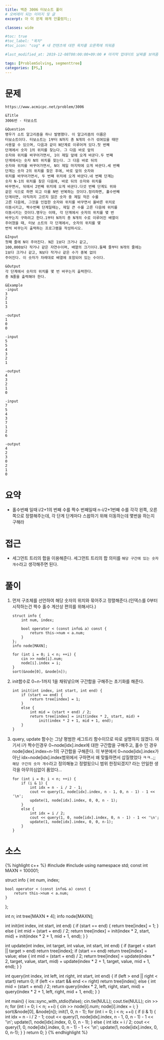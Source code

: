 ```yaml
---
title: 백준 3006 터보소트 풀이
# 오버레이 되는 이미지 및 글
excerpt: 아 이 문제 왜캐 안풀렸지;;

classes: wide

#toc: true
#toc_label: "목차"
#toc_icon: "cog" # 내 컨텐츠에 대한 목차를 오른쪽에 띄워줌

#last_modified_at: 2019-12-08T00:00:00+09:00 # 마지막 업데이트 날짜를 보여줌

tags: [ProblemSolving, segmenttree]
categories: [PS,]
---
```


# 문제
```
https://www.acmicpc.net/problem/3006

&Title
3006번 - 터보소트

&Question
명우가 소트 알고리즘을 하나 발명했다. 이 알고리즘의 이름은 
터보소트이다. 터보소트는 1부터 N까지 총 N개의 수가 섞여있을 때만 
사용할 수 있으며, 다음과 같이 N단계로 이루어져 있다.첫 번째 
단계에서 숫자 1의 위치를 찾는다. 그 다음 바로 앞의 
숫자와 위치를 바꾸어가면서, 1이 제일 앞에 오게 바꾼다.두 번째 
단계에서는 숫자 N의 위치를 찾는다. 그 다음 바로 뒤의 
숫자와 위치를 바꾸어가면서, N이 제일 마지막에 오게 바꾼다.세 번째 
단계는 숫자 2의 위치를 찾은 후에, 바로 앞의 숫자와 
위치를 바꾸어가면서, 두 번째 위치에 오게 바꾼다.네 번째 단계는 
숫자 N-1의 위치를 찾은 다음에, 바로 뒤의 숫자와 위치를 
바꾸면서, 뒤에서 2번째 위치에 오게 바꾼다.다섯 번째 단계도 위와 
같은 식으로 하면 되고 이를 N번 반복하는 것이다.정리하면, 홀수번째 
단계이면, 아직까지 고르지 않은 숫자 중 제일 작은 수를 
고른 다음에, 그것을 인접한 숫자와 위치를 바꾸면서 올바른 위치로 
이동시키고, 짝수번째 단계일때는, 제일 큰 수를 고른 다음에 위치를 
이동시키는 것이다.명우는 이때, 각 단계에서 숫자의 위치를 몇 번 
바꾸는지 구하려고 한다.1부터 N까지 총 N개의 수로 이루어진 배열이 
주어졌을 때, 터보 소트의 각 단계에서, 숫자의 위치를 몇 
번씩 바꾸는지 출력하는 프로그램을 작성하시오. 

&Input
첫째 줄에 N이 주어진다. N은 1보다 크거나 같고, 
100,000보다 작거나 같은 자연수이며, 배열의 크기이다.둘째 줄부터 N개의 줄에는 
1보다 크거나 같고, N보다 작거나 같은 수가 중복 없이 
주어진다. 이 숫자가 차례대로 배열에 포함되어 있는 수이다. 

&Output
각 단계에서 숫자의 위치를 몇 번 바꾸는지 출력한다. 
총 N줄을 출력해야 한다. 

&Example
-input
3
2
1
3

-output
1
0
0

-input
5
5
4
3
2
1

-output
4
3
2
1
0

-input
7
5
4
3
7
1
2
6

-output
4
2
3
0
2
1
0
```

# 요약
* 홀수번째 일때 i/2+1의 번째 수를 짝수 번째일때 n-i/2+1번째 수를 각각 왼쪽, 오른쪽으로 정렬해주는데, 각 단계 단계마다 스왑하기 위해 이동하는데 몇번을 하는지 구해라

# 접근
* 세그먼트 트리의 합을 이용해준다. 세그먼트 트리의 합 의미를 `해당 구간에 있는 숫자개수`라고 생각해주면 된다.

# 풀이
1. 먼저 구조체를 선언하여 해당 숫자의 위치와 묶어주고 정렬해준다.(인덱스를 0부터 시작하는건 짝수 홀수 계산상 편의를 위해서다.)
	```
	struct info {
		int num, index;

		bool operator < (const info& a) const {
			return this->num < a.num;
		}
	};
	info node[MAXN];

	for (int i = 0; i < n; ++i) {
		cin >> node[i].num;
		node[i].index = i;
	}
	sort(&node[0], &node[n]);
	```
1. init함수로 0~n-1까지 1을 채워넣으며 구간합을 구해주는 초기화를 해준다.
	```
	int init(int index, int start, int end) {
		if (start == end) {
			return tree[index] = 1;
		}
		else {
			int mid = (start + end) / 2;
			return tree[index] = init(index * 2, start, mid) +
				init(index * 2 + 1, mid + 1, end);
		}
	}
	```
1. query, update 함수는 그냥 평범한 세그트리 함수이므로 따로 설명하지 않겠다. 여기서 i가 짝수인경우 0~node[idx].index에 대한 구간합을 구해주고, 홀수 인 경우 node[idex].index~n-1의 구간합을 구해준다. 이 부분에서 0~node[idx].index가 아닌 idx~node[idx].index범위에서 구하면서 왜 맞틀하면서 삽질했었다 ㅋㅋ..;; `해당 구간의 숫자 개수`라고 정의해놓고 정렬됬으니 범위 한정되겠지? 라는 안일한 생각을 아무의심없이 품었다...
	```
	for (int i = 0; i < n; ++i) {
		if (i &	1) {
			int idx = n - i / 2 - 1;
			cout << query(1, node[idx].index, n - 1, 0, n - 1) - 1 << '\n';
			update(1, node[idx].index, 0, 0, n - 1);
		}
		else {
			int idx = i / 2;
			cout << query(1, 0, node[idx].index, 0, n - 1) - 1 << '\n';
			update(1, node[idx].index, 0, 0, n-1);
		}
	}
	```


# 소스
{% highlight c++ %}
#include <iostream>
#include <algorithm>
using namespace std;
const int MAXN = 100001;

struct info {
	int num, index;

	bool operator < (const info& a) const {
		return this->num < a.num;
	}
};

int n;
int tree[MAXN * 4];
info node[MAXN];

int init(int index, int start, int end) {
	if (start == end) {
		return tree[index] = 1;
	}
	else {
		int mid = (start + end) / 2;
		return tree[index] = init(index * 2, start, mid) +
			init(index * 2 + 1, mid + 1, end);
	}
}

int update(int index, int target, int value, int start, int end) {
	if (target < start || target > end)
		return tree[index];
	if (start == end)
		return tree[index] = value;
	else {
		int mid = (start + end) / 2;
		return tree[index] = update(index * 2, target, value, start, mid) +
			update(index * 2 + 1, target, value, mid + 1, end);
	}
}

int query(int index, int left, int right, int start, int end) {
	if (left > end || right < start)
		return 0;
	if (left <= start && end <= right)
		return tree[index];
	else {
		int mid = (start + end) / 2;
		return query(index * 2, left, right, start, mid) +
			query(index * 2 + 1, left, right, mid + 1, end);
	}
}

int main() {
	ios::sync_with_stdio(false);
	cin.tie(NULL);
	cout.tie(NULL);
	cin >> n;
	for (int i = 0; i < n; ++i) {
		cin >> node[i].num;
		node[i].index = i;
	}
	sort(&node[0], &node[n]);
	init(1, 0, n - 1);
	for (int i = 0; i < n; ++i) {
		if (i &	1) {
			int idx = n - i / 2 - 1;
			cout << query(1, node[idx].index, n - 1, 0, n - 1) - 1 << '\n';
			update(1, node[idx].index, 0, 0, n - 1);
		}
		else {
			int idx = i / 2;
			cout << query(1, 0, node[idx].index, 0, n - 1) - 1 << '\n';
			update(1, node[idx].index, 0, 0, n-1);
		}
	}
	return 0;
}
{% endhighlight %}